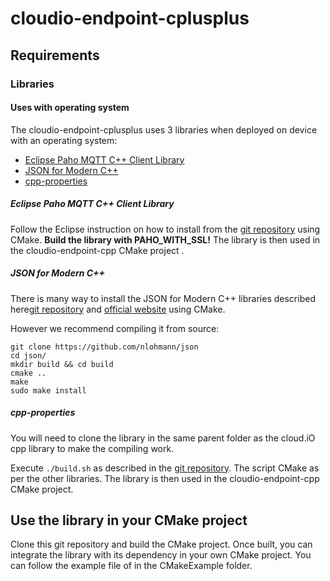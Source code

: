# cloudio-endpoint-cplusplus

## Requirements

### Libraries

#### Uses with operating system
The cloudio-endpoint-cplusplus uses 3 libraries when deployed on device with an operating system:

- [Eclipse Paho MQTT C++ Client Library](https://github.com/eclipse/paho.mqtt.cpp)
- [JSON for Modern C++](https://github.com/nlohmann/json)
- [cpp-properties](https://github.com/fredyw/cpp-properties/)

##### Eclipse Paho MQTT C++ Client Library

Follow the Eclipse instruction on how to install from the [git repository](https://github.com/eclipse/paho.mqtt.cpp)
using CMake.
**Build the library with PAHO_WITH_SSL!** The library is then used in the cloudio-endpoint-cpp CMake project .

##### JSON for Modern C++

There is many way to install the JSON for Modern C++ libraries described here[git repository](https://github.com/nlohmann/json) and
[official website](https://json.nlohmann.me/integration/CMake/) using CMake.

However we recommend compiling it from source:
```
git clone https://github.com/nlohmann/json
cd json/
mkdir build && cd build
cmake ..
make
sudo make install
```


##### cpp-properties

You will need to clone the library in the same parent folder as the cloud.iO cpp library to make the compiling work.

Execute ```./build.sh``` as described in the [git repository](https://github.com/fredyw/cpp-properties/). The script
CMake as per the other libraries. The library is then used in the cloudio-endpoint-cpp CMake project.

## Use the library in your CMake project

Clone this git repository and build the CMake project.
Once built, you can integrate the library with its dependency in your own CMake project. You can follow the example file
of in the CMakeExample folder.
